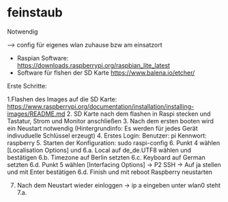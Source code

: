# feinstaub 
Notwendig

--> config für eigenes wlan zuhause bzw am einsatzort

- Raspian Software: https://downloads.raspberrypi.org/raspbian_lite_latest
- Software für flshen der SD Karte https://www.balena.io/etcher/

Erste Schritte:
    
   1.Flashen des Images auf die SD Karte: https://www.raspberrypi.org/documentation/installation/installing-images/README.md
   2. SD Karte nach dem flashen in Raspi stecken und Tastatur, Strom und Monitor anschließen
   3. Nach dem ersten booten wird ein Neustart notwendig (Hintergrundinfo: Es werden für jedes Gerät indivuduelle Schlüssel erzeugt)
   4. Erstes Login: Benutzer: pi Kennwort: raspberry
   5. Starten der Konfiguration: sudo raspi-config
   6. Punkt 4 wählen [Localisation Options] und 
   6.a. Local auf de_de.UTF8 wählen und bestätigen
   6.b. Timezone auf Berlin setzten
   6.c. Keyboard auf German setzten
   6.d. Punkt 5 wählen [Interfacing Options] -> P2 SSH -> Auf ja stellen und mit Enter bestätigen
   6.d. Finish und mit reboot Raspberry neustarten
   
   7. Nach dem Neustart wieder einloggen -> ip a eingeben unter wlan0 steht 
   7.a.
